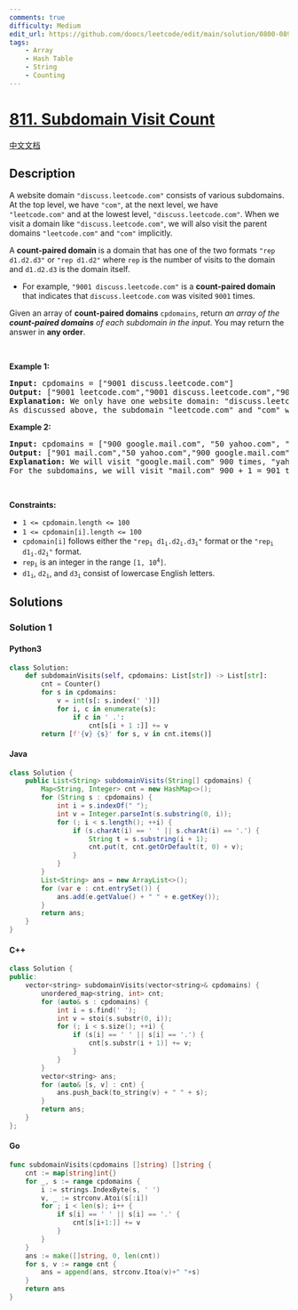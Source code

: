 ```yaml
---
comments: true
difficulty: Medium
edit_url: https://github.com/doocs/leetcode/edit/main/solution/0800-0899/0811.Subdomain%20Visit%20Count/README_EN.md
tags:
    - Array
    - Hash Table
    - String
    - Counting
---
```


<!-- problem:start -->

# [811. Subdomain Visit Count](https://leetcode.com/problems/subdomain-visit-count)

[中文文档](/solution/0800-0899/0811.Subdomain%20Visit%20Count/README.md)

## Description

<!-- description:start -->

<p>A website domain <code>&quot;discuss.leetcode.com&quot;</code> consists of various subdomains. At the top level, we have <code>&quot;com&quot;</code>, at the next level, we have <code>&quot;leetcode.com&quot;</code>&nbsp;and at the lowest level, <code>&quot;discuss.leetcode.com&quot;</code>. When we visit a domain like <code>&quot;discuss.leetcode.com&quot;</code>, we will also visit the parent domains <code>&quot;leetcode.com&quot;</code> and <code>&quot;com&quot;</code> implicitly.</p>

<p>A <strong>count-paired domain</strong> is a domain that has one of the two formats <code>&quot;rep d1.d2.d3&quot;</code> or <code>&quot;rep d1.d2&quot;</code> where <code>rep</code> is the number of visits to the domain and <code>d1.d2.d3</code> is the domain itself.</p>

<ul>
	<li>For example, <code>&quot;9001 discuss.leetcode.com&quot;</code> is a <strong>count-paired domain</strong> that indicates that <code>discuss.leetcode.com</code> was visited <code>9001</code> times.</li>
</ul>

<p>Given an array of <strong>count-paired domains</strong> <code>cpdomains</code>, return <em>an array of the <strong>count-paired domains</strong> of each subdomain in the input</em>. You may return the answer in <strong>any order</strong>.</p>

<p>&nbsp;</p>
<p><strong class="example">Example 1:</strong></p>

<pre>
<strong>Input:</strong> cpdomains = [&quot;9001 discuss.leetcode.com&quot;]
<strong>Output:</strong> [&quot;9001 leetcode.com&quot;,&quot;9001 discuss.leetcode.com&quot;,&quot;9001 com&quot;]
<strong>Explanation:</strong> We only have one website domain: &quot;discuss.leetcode.com&quot;.
As discussed above, the subdomain &quot;leetcode.com&quot; and &quot;com&quot; will also be visited. So they will all be visited 9001 times.
</pre>

<p><strong class="example">Example 2:</strong></p>

<pre>
<strong>Input:</strong> cpdomains = [&quot;900 google.mail.com&quot;, &quot;50 yahoo.com&quot;, &quot;1 intel.mail.com&quot;, &quot;5 wiki.org&quot;]
<strong>Output:</strong> [&quot;901 mail.com&quot;,&quot;50 yahoo.com&quot;,&quot;900 google.mail.com&quot;,&quot;5 wiki.org&quot;,&quot;5 org&quot;,&quot;1 intel.mail.com&quot;,&quot;951 com&quot;]
<strong>Explanation:</strong> We will visit &quot;google.mail.com&quot; 900 times, &quot;yahoo.com&quot; 50 times, &quot;intel.mail.com&quot; once and &quot;wiki.org&quot; 5 times.
For the subdomains, we will visit &quot;mail.com&quot; 900 + 1 = 901 times, &quot;com&quot; 900 + 50 + 1 = 951 times, and &quot;org&quot; 5 times.
</pre>

<p>&nbsp;</p>
<p><strong>Constraints:</strong></p>

<ul>
	<li><code>1 &lt;= cpdomain.length &lt;= 100</code></li>
	<li><code>1 &lt;= cpdomain[i].length &lt;= 100</code></li>
	<li><code>cpdomain[i]</code> follows either the <code>&quot;rep<sub>i</sub> d1<sub>i</sub>.d2<sub>i</sub>.d3<sub>i</sub>&quot;</code> format or the <code>&quot;rep<sub>i</sub> d1<sub>i</sub>.d2<sub>i</sub>&quot;</code> format.</li>
	<li><code>rep<sub>i</sub></code> is an integer in the range <code>[1, 10<sup>4</sup>]</code>.</li>
	<li><code>d1<sub>i</sub></code>, <code>d2<sub>i</sub></code>, and <code>d3<sub>i</sub></code> consist of lowercase English letters.</li>
</ul>

<!-- description:end -->

## Solutions

<!-- solution:start -->

### Solution 1

<!-- tabs:start -->

#### Python3

```python
class Solution:
    def subdomainVisits(self, cpdomains: List[str]) -> List[str]:
        cnt = Counter()
        for s in cpdomains:
            v = int(s[: s.index(' ')])
            for i, c in enumerate(s):
                if c in ' .':
                    cnt[s[i + 1 :]] += v
        return [f'{v} {s}' for s, v in cnt.items()]
```

#### Java

```java
class Solution {
    public List<String> subdomainVisits(String[] cpdomains) {
        Map<String, Integer> cnt = new HashMap<>();
        for (String s : cpdomains) {
            int i = s.indexOf(" ");
            int v = Integer.parseInt(s.substring(0, i));
            for (; i < s.length(); ++i) {
                if (s.charAt(i) == ' ' || s.charAt(i) == '.') {
                    String t = s.substring(i + 1);
                    cnt.put(t, cnt.getOrDefault(t, 0) + v);
                }
            }
        }
        List<String> ans = new ArrayList<>();
        for (var e : cnt.entrySet()) {
            ans.add(e.getValue() + " " + e.getKey());
        }
        return ans;
    }
}
```

#### C++

```cpp
class Solution {
public:
    vector<string> subdomainVisits(vector<string>& cpdomains) {
        unordered_map<string, int> cnt;
        for (auto& s : cpdomains) {
            int i = s.find(' ');
            int v = stoi(s.substr(0, i));
            for (; i < s.size(); ++i) {
                if (s[i] == ' ' || s[i] == '.') {
                    cnt[s.substr(i + 1)] += v;
                }
            }
        }
        vector<string> ans;
        for (auto& [s, v] : cnt) {
            ans.push_back(to_string(v) + " " + s);
        }
        return ans;
    }
};
```

#### Go

```go
func subdomainVisits(cpdomains []string) []string {
	cnt := map[string]int{}
	for _, s := range cpdomains {
		i := strings.IndexByte(s, ' ')
		v, _ := strconv.Atoi(s[:i])
		for ; i < len(s); i++ {
			if s[i] == ' ' || s[i] == '.' {
				cnt[s[i+1:]] += v
			}
		}
	}
	ans := make([]string, 0, len(cnt))
	for s, v := range cnt {
		ans = append(ans, strconv.Itoa(v)+" "+s)
	}
	return ans
}
```

<!-- tabs:end -->

<!-- solution:end -->

<!-- problem:end -->
